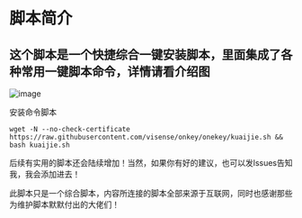# 脚本简介
## 这个脚本是一个快捷综合一键安装脚本，里面集成了各种常用一键脚本命令，详情请看介绍图
![image](https://github.com/wxfyes/bt/blob/master/imgs/QQ%E6%88%AA%E5%9B%BE20210520132741.png)

安装命令脚本
```
wget -N --no-check-certificate https://raw.githubusercontent.com/visense/onkey/onekey/kuaijie.sh && bash kuaijie.sh
```

后续有实用的脚本还会陆续增加！当然，如果你有好的建议，也可以发lssues告知我，我会添加进去！

此脚本只是一个综合脚本，内容所连接的脚本全部来源于互联网，同时也感谢那些为维护脚本默默付出的大佬们！
